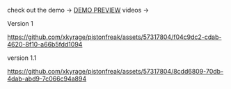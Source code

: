 check out the demo -> [DEMO PREVIEW](https://xkyrage.github.io/pistonfreak/)
videos -> 

Version 1

https://github.com/xkyrage/pistonfreak/assets/57317804/f04c9dc2-cdab-4620-8f10-a66b5fdd1094

version 1.1

https://github.com/xkyrage/pistonfreak/assets/57317804/8cdd6809-70db-4dab-abd9-7c066c94a894

